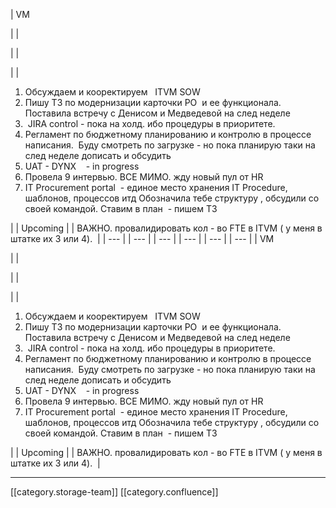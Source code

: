 





| VM

 | 
| 

 | 
|  

 | 
| 
1. Обсуждаем и кооректируем   ITVM SOW
1. Пишу ТЗ по модернизации карточки PO  и ее функционала. Поставила встречу с Денисом и Медведевой на след неделе
1.  JIRA control - пока на холд. ибо процедуры в приоритете.
1. Регламент по бюджетному планированию и контролю в процессе написания.  Буду смотреть по загрузке - но пока планирую таки на  след неделе дописать и обсудить 
1. UAT - DYNX    - in progress
1. Провела 9 интервью. ВСЕ МИМО. жду новый пул от HR
1. IT Procurement portal  - единое место хранения IT Procedure, шаблонов, процессов итд Обозначила тебе структуру , обсудили со своей командой. Ставим в план  - пишем ТЗ

 | 
| Upcoming | 
| ВАЖНО. провалидировать кол - во FTE в ITVM ( у меня в штатке их 3 или 4).  | 
|  --- | 
|  --- | 
|  --- | 
|  --- | 
|  --- | 
|  --- | 
| VM

 | 
| 

 | 
|  

 | 
| 
1. Обсуждаем и кооректируем   ITVM SOW
1. Пишу ТЗ по модернизации карточки PO  и ее функционала. Поставила встречу с Денисом и Медведевой на след неделе
1.  JIRA control - пока на холд. ибо процедуры в приоритете.
1. Регламент по бюджетному планированию и контролю в процессе написания.  Буду смотреть по загрузке - но пока планирую таки на  след неделе дописать и обсудить 
1. UAT - DYNX    - in progress
1. Провела 9 интервью. ВСЕ МИМО. жду новый пул от HR
1. IT Procurement portal  - единое место хранения IT Procedure, шаблонов, процессов итд Обозначила тебе структуру , обсудили со своей командой. Ставим в план  - пишем ТЗ

 | 
| Upcoming | 
| ВАЖНО. провалидировать кол - во FTE в ITVM ( у меня в штатке их 3 или 4).  | 







*****

[[category.storage-team]] 
[[category.confluence]] 

